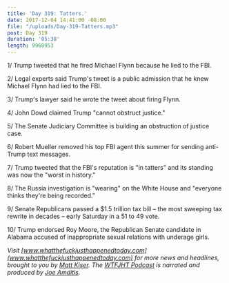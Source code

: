 ```yaml
---
title: 'Day 319: Tatters.'
date: 2017-12-04 14:41:00 -08:00
file: "/uploads/Day-319-Tatters.mp3"
post: Day 319
duration: '05:38'
length: 9968953
---
```


1/ Trump tweeted that he fired Michael Flynn because he lied to the FBI.

2/ Legal experts said Trump's tweet is a public admission that he knew Michael Flynn had lied to the FBI.

3/ Trump's lawyer said he wrote the tweet about firing Flynn.

4/ John Dowd claimed Trump "cannot obstruct justice."

5/ The Senate Judiciary Committee is building an obstruction of justice case.

6/ Robert Mueller removed his top FBI agent this summer for sending anti-Trump text messages.

7/ Trump tweeted that the FBI's reputation is "in tatters" and its standing was now the "worst in history."

8/ The Russia investigation is "wearing" on the White House and "everyone thinks they're being recorded."

9/ Senate Republicans passed a $1.5 trillion tax bill – the most sweeping tax rewrite in decades – early Saturday in a 51 to 49 vote.

10/ Trump endorsed Roy Moore, the Republican Senate candidate in Alabama accused of inappropriate sexual relations with underage girls.

*Visit [www.whatthefuckjusthappenedtoday.com](www.whatthefuckjusthappenedtoday.com) for more news and headlines, brought to you by [Matt Kiser](https://twitter.com/Matt_Kiser). The [WTFJHT Podcast](https://whatthefuckjusthappenedtoday.com/podcasts/) is narrated and produced by [Joe Amditis](https://twitter.com/jsamditis).*